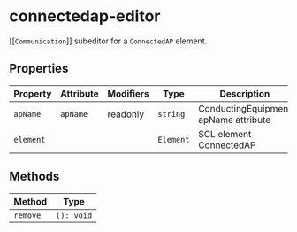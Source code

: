 # connectedap-editor

[[`Communication`]] subeditor for a `ConnectedAP` element.

## Properties

| Property  | Attribute | Modifiers | Type      | Description                          |
|-----------|-----------|-----------|-----------|--------------------------------------|
| `apName`  | `apName`  | readonly  | `string`  | ConductingEquipment apName attribute |
| `element` |           |           | `Element` | SCL element ConnectedAP              |

## Methods

| Method   | Type       |
|----------|------------|
| `remove` | `(): void` |

